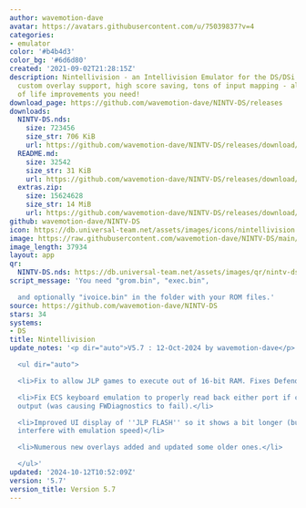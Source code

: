 ```yaml
---
author: wavemotion-dave
avatar: https://avatars.githubusercontent.com/u/75039837?v=4
categories:
- emulator
color: '#b4b4d3'
color_bg: '#6d6d80'
created: '2021-09-02T21:28:15Z'
description: Nintellivision - an Intellivision Emulator for the DS/DSi. High compatibility,
  custom overlay support, high score saving, tons of input mapping - all the quality
  of life improvements you need!
download_page: https://github.com/wavemotion-dave/NINTV-DS/releases
downloads:
  NINTV-DS.nds:
    size: 723456
    size_str: 706 KiB
    url: https://github.com/wavemotion-dave/NINTV-DS/releases/download/5.7/NINTV-DS.nds
  README.md:
    size: 32542
    size_str: 31 KiB
    url: https://github.com/wavemotion-dave/NINTV-DS/releases/download/5.7/README.md
  extras.zip:
    size: 15624628
    size_str: 14 MiB
    url: https://github.com/wavemotion-dave/NINTV-DS/releases/download/5.7/extras.zip
github: wavemotion-dave/NINTV-DS
icon: https://db.universal-team.net/assets/images/icons/nintellivision.png
image: https://raw.githubusercontent.com/wavemotion-dave/NINTV-DS/main/arm9/gfx/bgTop.png
image_length: 37934
layout: app
qr:
  NINTV-DS.nds: https://db.universal-team.net/assets/images/qr/nintv-ds-nds.png
script_message: 'You need "grom.bin", "exec.bin",

  and optionally "ivoice.bin" in the folder with your ROM files.'
source: https://github.com/wavemotion-dave/NINTV-DS
stars: 34
systems:
- DS
title: Nintellivision
update_notes: '<p dir="auto">V5.7 : 12-Oct-2024 by wavemotion-dave</p>

  <ul dir="auto">

  <li>Fix to allow JLP games to execute out of 16-bit RAM. Fixes Defender of the Crown.</li>

  <li>Fix ECS keyboard emulation to properly read back either port if configured for
  output (was causing FWDiagnostics to fail).</li>

  <li>Improved UI display of ''JLP FLASH'' so it shows a bit longer (but doesn''t
  interfere with emulation speed)</li>

  <li>Numerous new overlays added and updated some older ones.</li>

  </ul>'
updated: '2024-10-12T10:52:09Z'
version: '5.7'
version_title: Version 5.7
---
```

